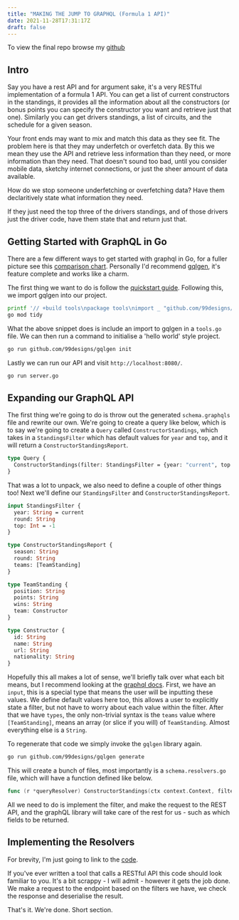 ```yaml
---
title: "MAKING THE JUMP TO GRAPHQL (Formula 1 API)"
date: 2021-11-28T17:31:17Z
draft: false
---
```


To view the final repo browse my [github](https://github.com/trelore/formulagraphql)

## Intro

Say you have a rest API and for argument sake, it's a very RESTful implementation of a formula 1 API.
You can get a list of current constructors in the standings, it provides all the information about all the constructors (or bonus points you can specify the constructor you want and retrieve just that one).
Similarly you can get drivers standings, a list of circuits, and the schedule for a given season.

Your front ends may want to mix and match this data as they see fit.
The problem here is that they may underfetch or overfetch data.
By this we mean they use the API and retrieve less information than they need, or more information than they need.
That doesn't sound too bad, until you consider mobile data, sketchy internet connections, or just the sheer amount of data available.

How do we stop someone underfetching or overfetching data?
Have them declaritively state what information they need.

If they just need the top three of the drivers standings, and of those drivers just the driver code, have them state that and return just that.

## Getting Started with GraphQL in Go

There are a few different ways to get started with graphql in Go, for a fuller picture see this [comparison chart](https://gqlgen.com/feature-comparison/).
Personally I'd recommend [gqlgen](https://github.com/99designs/gqlgen), it's feature complete and works like a charm.

The first thing we want to do is follow the [quickstart guide](https://github.com/99designs/gqlgen#quick-start).
Following this, we import gqlgen into our project.

```sh
printf '// +build tools\npackage tools\nimport _ "github.com/99designs/gqlgen"' | gofmt > tools.go
go mod tidy
```

What the above snippet does is include an import to gqlgen in a `tools.go` file.
We can then run a command to initialise a 'hello world' style project.

```sh
go run github.com/99designs/gqlgen init
```

Lastly we can run our API and visit `http://localhost:8080/`.

```sh
go run server.go
```

## Expanding our GraphQL API

The first thing we're going to do is throw out the generated `schema.graphqls` file and rewrite our own.
We're going to create a query like below, which is to say we're going to create a `Query` called `ConstructorStandings`, which takes in a `StandingsFilter` which has default values for `year` and `top`, and it will return a `ConstructorStandingsReport`.

```graphql
type Query {
  ConstructorStandings(filter: StandingsFilter = {year: "current", top: -1}): ConstructorStandingsReport
}
```

That was a lot to unpack, we also need to define a couple of other things too!
Next we'll define our `StandingsFilter` and `ConstructorStandingsReport`.

```graphql
input StandingsFilter {
  year: String = current
  round: String
  top: Int = -1
}

type ConstructorStandingsReport {
  season: String
  round: String
  teams: [TeamStanding]
}

type TeamStanding {
  position: String
  points: String
  wins: String
  team: Constructor
}

type Constructor {
  id: String
  name: String
  url: String
  nationality: String
}
```

Hopefully this all makes a lot of sense, we'll briefly talk over what each bit means, but I recommend looking at the [graphql docs](https://graphql.org/learn/).
First, we have an `input`, this is a special type that means the user will be inputting these values.
We define default values here too, this allows a user to explicitly state a filter, but not have to worry about each value within the filter.
After that we have `types`, the only non-trivial syntax is the `teams` value where `[TeamStanding]`, means an array (or slice if you will) of `TeamStanding`.
Almost everything else is a `String`.

To regenerate that code we simply invoke the `gqlgen` library again.

```sh
go run github.com/99designs/gqlgen generate
```

This will create a bunch of files, most importantly is a `schema.resolvers.go` file, which will have a function defined like below.

```go
func (r *queryResolver) ConstructorStandings(ctx context.Context, filter *model.StandingsFilter) (*model.ConstructorStandingsReport, error) {...}
```

All we need to do is implement the filter, and make the request to the REST API, and the graphQL library will take care of the rest for us - such as which fields to be returned.

## Implementing the Resolvers

For brevity, I'm just going to link to the [code](https://github.com/trelore/formulagraphql/blob/4197607d66bfeda6b5dad235237d06bf56eb6a8b/graph/schema.resolvers.go#L21-L54).

If you've ever written a tool that calls a RESTful API this code should look familiar to you.
It's a bit scrappy - I will admit - however it gets the job done.
We make a request to the endpoint based on the filters we have, we check the response and deserialise the result.

That's it.
We're done.
Short section.
